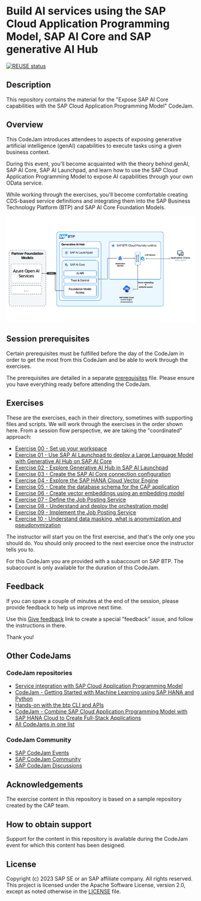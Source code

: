 # Build AI services using the SAP Cloud Application Programming Model, SAP AI Core and SAP generative AI Hub

[![REUSE status](https://api.reuse.software/badge/github.com/SAP-samples/codejam-cap-llm)](https://api.reuse.software/info/github.com/SAP-samples/codejam-cap-llm)

## Description

This repository contains the material for the "Expose SAP AI Core capabilities with the SAP Cloud Application Programming Model" CodeJam.

## Overview

This CodeJam introduces attendees to aspects of exposing generative artificial intelligence (genAI) capabilities to execute tasks using a given business context.

During this event, you'll become acquainted with the theory behind genAI, SAP AI Core, SAP AI Launchpad, and learn how to use the SAP Cloud Application Programming Model to expose AI capabilities through your own OData service.

While working through the exercises, you'll become comfortable creating CDS-based service definitions and integrating them into the SAP Business Technology Platform (BTP) and SAP AI Core Foundation Models.

![end2end-solution-diagram](/assets/End2End_Vector_Embedding_Solution_Diagram.png)

## Session prerequisites

Certain prerequisites must be fulfilled before the day of the CodeJam in order to get the most from this CodeJam and be able to work through the exercises.

The prerequisites are detailed in a separate [prerequisites](prerequisites.md) file. Please ensure you have everything ready before attending the CodeJam.

## Exercises

These are the exercises, each in their directory, sometimes with supporting files and scripts. We will work through the exercises in the order shown here. From a session flow perspective, we are taking the "coordinated" approach:

- [Exercise 00 - Set up your workspace](./exercises/00-set-up-workspace/README.md)
- [Exercise 01 - Use SAP AI Launchpad to deploy a Large Language Model with Generative AI Hub on SAP AI Core](./exercises/01-deploy-llm-ailaunchpad/README.md)
- [Exercise 02 - Explore Generative AI Hub in SAP AI Launchpad](./exercises/02-explore-genai-hub/README.md)
- [Exercise 03 - Create the SAP AI Core connection configuration](./exercises/03-create-connection-configuration/README.md)
- [Exercise 04 - Explore the SAP HANA Cloud Vector Engine](./exercises/04-explore-sap-hana-cloud-vector-engine/README.md)
- [Exercise 05 - Create the database schema for the CAP application](./exercises/05-define-db-schema/README.md)
- [Exercise 06 - Create vector embeddings using an embedding model](./exercises/06-create-vector-embeddings/README.md)
- [Exercise 07 - Define the Job Posting Service](./exercises/07-define-job-posting-service/README.md)
- [Exercise 08 - Understand and deploy the orchestration model](./exercises/08-understand-and-deploy-orchestration-model/README.md)
- [Exercise 09 - Implement the Job Posting Service](./exercises/09-implement-job-posting-serivce/README.md)
- [Exercise 10 - Understand data masking, what is anonymization and pseudonymization](./exercises/10-data-masking-and-anonymization/README.md)

The instructor will start you on the first exercise, and that's the only one you should do. You should only proceed to the next exercise once the instructor tells you to.

For this CodeJam you are provided with a subaccount on SAP BTP. The subaccount is only available for the duration of this CodeJam.

## Feedback

If you can spare a couple of minutes at the end of the session, please provide feedback to help us improve next time.

Use this [Give feedback](https://github.com/SAP-samples/codejam-cap-llm/issues/new?assignees=&labels=feedback&template=session-feedback-template.md&title=Session%20Feedback) link to create a special "feedback" issue, and follow the instructions in there.

Thank you!

## Other CodeJams

### CodeJam repositories

- [Service integration with SAP Cloud Application Programming Model](https://github.com/SAP-samples/cap-service-integration-codejam)
- [CodeJam - Getting Started with Machine Learning using SAP HANA and Python](https://github.com/SAP-samples/hana-ml-py-codejam)
- [Hands-on with the btp CLI and APIs](https://github.com/SAP-samples/cloud-btp-cli-api-codejam)
- [CodeJam - Combine SAP Cloud Application Programming Model with SAP HANA Cloud to Create Full-Stack Applications](https://github.com/SAP-samples/cap-hana-exercises-codejam)
- [All CodeJams in one list](https://github.com/orgs/SAP-samples/repositories?language=&q=Codejam&sort=&type=all)

### CodeJam Community

- [SAP CodeJam Events](https://community.sap.com/t5/sap-codejam/eb-p/codejam-events)
- [SAP CodeJam Community](https://community.sap.com/t5/sap-codejam/gh-p/code-jam)
- [SAP CodeJam Discussions](https://community.sap.com/t5/sap-codejam-discussions/bd-p/code-jamforum-board)

## Acknowledgements

The exercise content in this repository is based on a sample repository created by the CAP team.

## How to obtain support

Support for the content in this repository is available during the CodeJam event for which this content has been designed.

## License

Copyright (c) 2023 SAP SE or an SAP affiliate company. All rights reserved. This project is licensed under the Apache Software License, version 2.0, except as noted otherwise in the [LICENSE](LICENSE) file.
